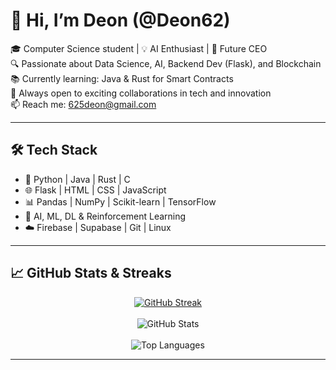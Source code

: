 # 👋 Hi, I’m Deon (@Deon62)

🎓 Computer Science student | 💡 AI Enthusiast | 🚀 Future CEO  
🔍 Passionate about Data Science, AI, Backend Dev (Flask), and Blockchain  
📚 Currently learning: Java & Rust for Smart Contracts  
🤝 Always open to exciting collaborations in tech and innovation  
📫 Reach me: 625deon@gmail.com

---

## 🛠️ Tech Stack
- 🔧 Python | Java | Rust | C
- 🌐 Flask | HTML | CSS | JavaScript
- 📊 Pandas | NumPy | Scikit-learn | TensorFlow
- 🧠 AI, ML, DL & Reinforcement Learning
- ☁️ Firebase | Supabase | Git | Linux

---

## 📈 GitHub Stats & Streaks

<p align="center">
  <a href="https://streak-stats.demolab.com?user=Deon62">
    <img src="https://streak-stats.demolab.com?user=Deon62&theme=tokyonight&hide_border=true&cache_seconds=3600" alt="GitHub Streak" />
  </a>
  <br><br>
  <img src="https://github-readme-stats.vercel.app/api?username=Deon62&show_icons=true&theme=tokyonight" alt="GitHub Stats" />
  <br><br>
  <img src="https://github-readme-stats.vercel.app/api/top-langs/?username=Deon62&layout=compact&theme=tokyonight" alt="Top Languages" />
</p>

---

<!---
Deon62/Deon62 is a ✨ special ✨ repository because its `README.md` (this file) appears on your GitHub profile.
You can click the Preview link to take a look at your changes.
--->
